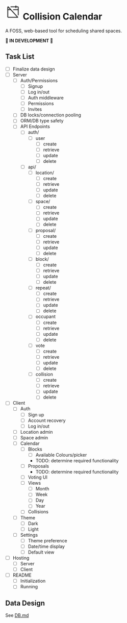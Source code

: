 # <img src='client/assets/android-chrome-192x192.png' width="48" alt="calendar icon" /> Collision Calendar

A FOSS, web-based tool for scheduling shared spaces.

**🚧 IN DEVELOPMENT 🚧**

## Task List

- [ ] Finalize data design
- [ ] Server
  - [ ] Auth/Permissions
    - [ ] Signup
    - [ ] Log in/out
    - [ ] Auth middleware
    - [ ] Permissions
    - [ ] Invites
  - [ ] DB locks/connection pooling
  - [ ] ORM/DB type safety
  - [ ] API Endpoints
    - [ ] auth/
      - [ ] user
        - [ ] create
        - [ ] retrieve
        - [ ] update
        - [ ] delete
    - [ ] api/
      - [ ] location/
        - [ ] create
        - [ ] retrieve
        - [ ] update
        - [ ] delete
      - [ ] space/
        - [ ] create
        - [ ] retrieve
        - [ ] update
        - [ ] delete
      - [ ] proposal/
        - [ ] create
        - [ ] retrieve
        - [ ] update
        - [ ] delete
      - [ ] block/
        - [ ] create
        - [ ] retrieve
        - [ ] update
        - [ ] delete
      - [ ] repeat/
        - [ ] create
        - [ ] retrieve
        - [ ] update
        - [ ] delete
      - [ ] occupant
        - [ ] create
        - [ ] retrieve
        - [ ] update
        - [ ] delete
      - [ ] vote
        - [ ] create
        - [ ] retrieve
        - [ ] update
        - [ ] delete
      - [ ] collision
        - [ ] create
        - [ ] retrieve
        - [ ] update
        - [ ] delete
- [ ] Client
  - [ ] Auth
    - [ ] Sign up
    - [ ] Account recovery
    - [ ] Log in/out
  - [ ] Location admin
  - [ ] Space admin
  - [ ] Calendar
    - [ ] Blocks
      - [ ] Available Colours/picker
      - TODO: determine required functionality
    - [ ] Proposals
      - TODO: determine required functionality
    - [ ] Voting UI
    - [ ] Views
      - [ ] Month
      - [ ] Week
      - [ ] Day
      - [ ] Year
    - [ ] Collisions
  - [ ] Theme
    - [ ] Dark
    - [ ] Light
  - [ ] Settings
    - [ ] Theme preference
    - [ ] Date/time display
    - [ ] Default view
- [ ] Hosting
  - [ ] Server
  - [ ] Client
- [ ] README
  - [ ] Initialization
  - [ ] Running

## Data Design

See [DB.md](server/db/DB.md)

## 
